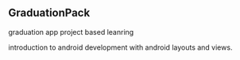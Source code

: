 ## GraduationPack
graduation app project based leanring 

introduction to android development with android layouts and views.
